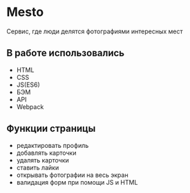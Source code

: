 # Mesto 

Сервис, где люди делятся фотографиями интересных мест

## В работе использовались

- HTML 
- CSS 
- JS(ES6)
- БЭМ
- API
- Webpack

## Функции страницы

- редактировать профиль
- добавлять карточки
- удалять карточки
- ставить лайки
- открывать фотографии на весь экран
- валидация форм при помощи JS и HTML
